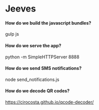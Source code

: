 # Jeeves

#### How do we build the javascript bundles?

gulp js

#### How do we serve the app?

python -m SimpleHTTPServer 8888

#### How do we send SMS notifications?

node send_notifications.js

#### How do we decode QR codes?
https://cirocosta.github.io/qcode-decoder/
